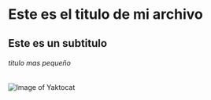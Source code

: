 # Este es el titulo de mi archivo
## Este es un subtitulo
###### titulo mas pequeño
![Image of Yaktocat](https://octodex.github.com/images/yaktocat.png)
